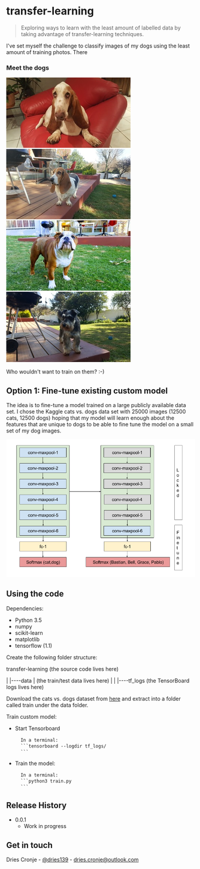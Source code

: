 # transfer-learning
> Exploring ways to learn with the least amount of labelled data by taking advantage of transfer-learning techniques.

I've set myself the challenge to classify images of my dogs using the least amount of training photos. There 

### Meet the dogs

![Bastian](images/bastian.jpg) ![Bella](images/bella.jpg) ![Grace](images/grace.jpg) ![Pablo](images/pablo.jpg)

Who wouldn't want to train on them? :-)


## Option 1: Fine-tune existing custom model

The idea is to fine-tune a model trained on a large publicly available data set. I chose the Kaggle cats vs. dogs data set with 25000 images (12500 cats, 12500 dogs) hoping that my model will learn enough about the features that are unique to dogs to be able to fine tune the model on a small set of my dog images.


![Architecture](images/transfer-learning-custom-model.png)


## Using the code

Dependencies:

* Python 3.5
* numpy
* scikit-learn
* matplotlib
* tensorflow (1.1)

Create the following folder structure:

transfer-learning
(the source code lives here)

|
|----data
|    (the train/test data lives here)
|
|
|----tf_logs
     (the TensorBoard logs lives here)

Download the cats vs. dogs dataset from [here](https://www.kaggle.com/c/dogs-vs-cats-redux-kernels-edition/data) and extract into a folder called train under the data folder.

Train custom model:
* Start Tensorboard

        In a terminal:
        ```tensorboard --logdir tf_logs/
        ```

* Train the model:

        In a terminal:
        ```python3 train.py 
        ```




## Release History

* 0.0.1
    * Work in progress



## Get in touch

Dries Cronje - [@dries139](twitter.com/dries139) - dries.cronje@outlook.com




